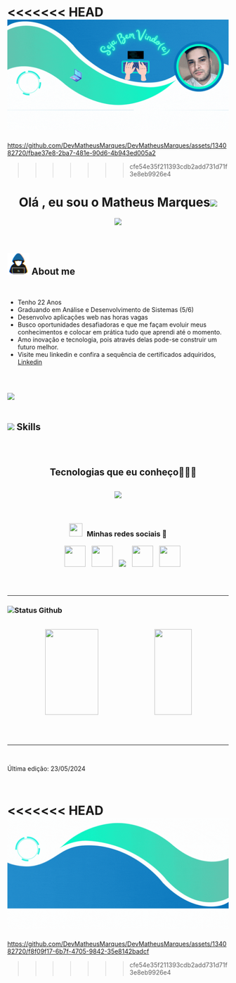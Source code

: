 <<<<<<< HEAD
<img src="assets/Header.gif" alt="Banner Header">
=======
https://github.com/DevMatheusMarques/DevMatheusMarques/assets/134082720/fbae37e8-2ba7-481e-90d6-4b943ed005a2
>>>>>>> cfe54e35f211393cdb2add731d71f3e8eb9926e4

<h1 align="center"><b>Olá , eu sou o Matheus Marques</b><img src="https://media.giphy.com/media/hvRJCLFzcasrR4ia7z/giphy.gif" width="35"></h1>

<p align="center">
  <a href="https://github.com/DenverCoder1/readme-typing-svg"><img src="https://readme-typing-svg.herokuapp.com?font=Time+New+Roman&color=cyan&size=25&center=true&vCenter=true&width=600&height=100&lines=Disponível+para+novas+oportunidades;Apaixonado+por+programação..&hearts;++;Buscando+inovação+e+criatividade;Entusiasta+de+desafios...;Ativo,+sempre+aprendendo"></a>
</p>
<br>

## <picture align="center"><img src = "https://github.com/0xAbdulKhalid/0xAbdulKhalid/raw/main/assets/mdImages/about_me.gif" width = 50px></picture> **About me**

<br>

- Tenho 22 Anos
- Graduando em Análise e Desenvolvimento de Sistemas (5/6)
- Desenvolvo aplicações web nas horas vagas
- Busco oportunidades desafiadoras e que me façam evoluir meus conhecimentos e colocar em prática tudo que aprendi até o momento.
- Amo inovação e tecnologia, pois através delas pode-se construir um futuro melhor.
- Visite meu linkedin e confira a sequência de certificados adquiridos, [Linkedin](https://www.linkedin.com/in/matheus-henrique-couto-marques/)

<br><br>

<img src="https://user-images.githubusercontent.com/73097560/115834477-dbab4500-a447-11eb-908a-139a6edaec5c.gif"><br><br>

## <img src="https://media2.giphy.com/media/QssGEmpkyEOhBCb7e1/giphy.gif?cid=ecf05e47a0n3gi1bfqntqmob8g9aid1oyj2wr3ds3mg700bl&rid=giphy.gif" width ="25"><b> Skills</b>
<br>
<div id="user-content-toc">
  <ul align="center">
    <summary><h2 style="display: inline-block">Tecnologias que eu conheço👨🏻‍💻</h2></summary>
  </ul>
</div>
<!--tech stack icons-->
<p align="center">
  <a href="https://skillicons.dev">
    <img src="https://skillicons.dev/icons?i=php,py,mysql,mongo,cs,html,css,bootstrap,js,react,vue,git,github,linux,vscode,laravel&perline=4" />
  </a>
</p>
<br> 
<h3 align="center" > <img src="https://media.giphy.com/media/iY8CRBdQXODJSCERIr/giphy.gif" width="30" height="30" style="margin-right: 10px;">Minhas redes sociais 🤝 </h3>

<p align="center">

 <div align="center"  class="icons-social" style="margin-left: 10px;">
        <a style="margin-left: 10px;"  target="_blank" href="https://www.linkedin.com/in/matheus-henrique-couto-marques/">
			<img width="48"  height="48" src="https://img.icons8.com/3d-fluency/94/linkedin.png"></a>
        <a style="margin-left: 10px;" target="_blank" href="https://github.com/DevMatheusMarques">
		<img width="48"  height="48" src="https://img.icons8.com/3d-fluency/94/github.png"></a>
		<a style="margin-left: 10px;" target="_blank" href="https://wa.me/5518981886018/">
				<img src="https://img.icons8.com/fluency/48/whatsapp.png"></a>
    <a style="margin-left: 10px;" target="_blank" href="https://www.instagram.com/theus_cmarques/">
			<img width="48"  height="48" src="https://img.icons8.com/arcade/64/instagram-new.png"></a>
    <a style="margin-left: 10px;" target="_blank" href="mailto:estudosfatecmhcm@gmail.com">
			<img width="48"  height="48" src="https://img.icons8.com/arcade/64/gmail.png"></a>
      </div>

</p>

<br>
<br>

-----

<h3><img src="https://media.giphy.com/media/iY8CRBdQXODJSCERIr/giphy.gif" width="35">Status Github</h3>
<br>
<div align="center">
  <img width="49%" height="195px" src="https://github-profile-summary-cards.vercel.app/api/cards/stats?username=devmatheusmarques&theme=react&show_icons=true"/>
  <img width="41%" height="195px" src="https://github-readme-stats.vercel.app/api/top-langs/?username=devmatheusmarques&layout=compact&theme=react&hide_border=true" />
</div>
</a>
</div>

<br>
<br>
<br>

-----

<br>

Última edição: 23/05/2024

<br>

<<<<<<< HEAD
<img src="assets/Footer.gif" alt="Banner Footer">
=======
https://github.com/DevMatheusMarques/DevMatheusMarques/assets/134082720/f8f09f17-6b7f-4705-9842-35e8142badcf
>>>>>>> cfe54e35f211393cdb2add731d71f3e8eb9926e4
